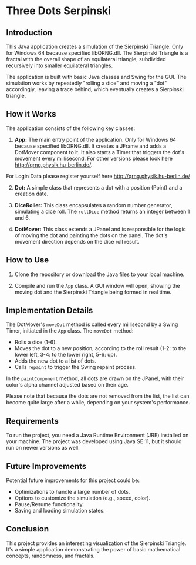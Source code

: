 # Three Dots Serpinski

## Introduction

This Java application creates a simulation of the Sierpinski Triangle. 
Only for Windows 64 because specified libQRNG.dll.
The Sierpinski Triangle is a fractal with the overall shape of an equilateral triangle, subdivided recursively into smaller equilateral triangles.

The application is built with basic Java classes and Swing for the GUI. The simulation works by repeatedly "rolling a dice" and moving a "dot" accordingly, leaving a trace behind, which eventually creates a Sierpinski triangle.

## How it Works

The application consists of the following key classes:

1. **App:** The main entry point of the application. Only for Windows 64 because specified libQRNG.dll. It creates a JFrame and adds a DotMover component to it. It also starts a Timer that triggers the dot's movement every millisecond.
For other versions please look here http://qrng.physik.hu-berlin.de/.

For Login Data please register yourself here http://qrng.physik.hu-berlin.de/

2. **Dot:** A simple class that represents a dot with a position (Point) and a creation date.

3. **DiceRoller:** This class encapsulates a random number generator, simulating a dice roll. The `rollDice` method returns an integer between 1 and 6.

4. **DotMover:** This class extends a JPanel and is responsible for the logic of moving the dot and painting the dots on the panel. The dot's movement direction depends on the dice roll result.

## How to Use

1. Clone the repository or download the Java files to your local machine.

2. Compile and run the `App` class. A GUI window will open, showing the moving dot and the Sierpinski Triangle being formed in real time.

## Implementation Details

The DotMover's `moveDot` method is called every millisecond by a Swing Timer, initiated in the `App` class. The `moveDot` method:

- Rolls a dice (1-6).
- Moves the dot to a new position, according to the roll result (1-2: to the lower left, 3-4: to the lower right, 5-6: up).
- Adds the new dot to a list of dots.
- Calls `repaint` to trigger the Swing repaint process.

In the `paintComponent` method, all dots are drawn on the JPanel, with their color's alpha channel adjusted based on their age.

Please note that because the dots are not removed from the list, the list can become quite large after a while, depending on your system's performance.

## Requirements

To run the project, you need a Java Runtime Environment (JRE) installed on your machine. The project was developed using Java SE 11, but it should run on newer versions as well.

## Future Improvements

Potential future improvements for this project could be:

- Optimizations to handle a large number of dots.
- Options to customize the simulation (e.g., speed, color).
- Pause/Resume functionality.
- Saving and loading simulation states.

## Conclusion

This project provides an interesting visualization of the Sierpinski Triangle. It's a simple application demonstrating the power of basic mathematical concepts, randomness, and fractals.
